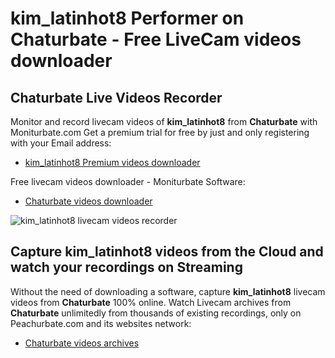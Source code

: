 # kim_latinhot8 Performer on Chaturbate - Free LiveCam videos downloader

## Chaturbate Live Videos Recorder

Monitor and record livecam videos of **kim_latinhot8** from **Chaturbate** with Moniturbate.com
Get a premium trial for free by just and only registering with your Email address:
* [kim_latinhot8 Premium videos downloader](https://moniturbate.com/request-demo-licence-key.html)

Free livecam videos downloader - Moniturbate Software:
* [Chaturbate videos downloader](https://moniturbate.com/moniturbate-download-software.html)

![kim_latinhot8 livecam videos recorder](https://peachurnet.com/templates/moniturbate-software.png)


## Capture kim_latinhot8 videos from the Cloud and watch your recordings on Streaming

Without the need of downloading a software, capture **kim_latinhot8** livecam videos from **Chaturbate** 100% online.
Watch Livecam archives from **Chaturbate** unlimitedly from thousands of existing recordings, only on Peachurbate.com and its websites network:
* [Chaturbate videos archives](https://peachurnet.com/)